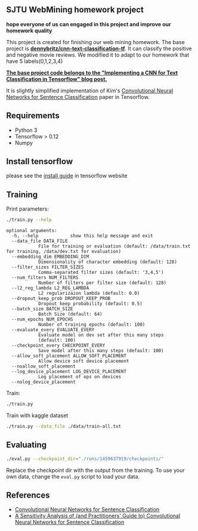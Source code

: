 ## SJTU WebMining homework project

**hope everyone of us can engaged in this project and improve our homework quality**

This project is created for finishing our web mining homework. The base project is **[dennybritz/cnn-text-classification-tf](https://github.com/dennybritz/cnn-text-classification-tf)**.  It can classify the positive and negative movie reviews. We modified it to adapt to our homework that have 5 labels(0,1,2,3,4)


**[The base project code belongs to the "Implementing a CNN for Text Classification in Tensorflow" blog post.](http://www.wildml.com/2015/12/implementing-a-cnn-for-text-classification-in-tensorflow/)**

It is slightly simplified implementation of Kim's [Convolutional Neural Networks for Sentence Classification](http://arxiv.org/abs/1408.5882) paper in Tensorflow.


## Requirements

- Python 3
- Tensorflow > 0.12
- Numpy

## Install tensorflow

please see the [install guide](https://www.tensorflow.org/install/) in tensorflow website




## Training

Print parameters:

```bash
./train.py --help
```

```
optional arguments:
  -h, --help            show this help message and exit
  --data_file DATA_FILE
            File for training or evaluation (default: /data/train.txt for training, /data/dev.txt for evaluation)
  --embedding_dim EMBEDDING_DIM
            Dimensionality of character embedding (default: 128)
  --filter_sizes FILTER_SIZES
            Comma-separated filter sizes (default: '3,4,5')
  --num_filters NUM_FILTERS
            Number of filters per filter size (default: 128)
  --l2_reg_lambda L2_REG_LAMBDA
            L2 regularizaion lambda (default: 0.0)
  --dropout_keep_prob DROPOUT_KEEP_PROB
            Dropout keep probability (default: 0.5)
  --batch_size BATCH_SIZE
            Batch Size (default: 64)
  --num_epochs NUM_EPOCHS
            Number of training epochs (default: 100)
  --evaluate_every EVALUATE_EVERY
            Evaluate model on dev set after this many steps
            (default: 100)
  --checkpoint_every CHECKPOINT_EVERY
            Save model after this many steps (default: 100)
  --allow_soft_placement ALLOW_SOFT_PLACEMENT
            Allow device soft device placement
  --noallow_soft_placement
  --log_device_placement LOG_DEVICE_PLACEMENT
            Log placement of ops on devices
  --nolog_device_placement

```

Train:

```bash
./train.py
```

Train with kaggle dataset

```bash
./train.py --data_file ./data/train-all.txt
```

## Evaluating

```bash
./eval.py --checkpoint_dir="./runs/1459637919/checkpoints/"
```

Replace the checkpoint dir with the output from the training. To use your own data, change the `eval.py` script to load your data.


## References

- [Convolutional Neural Networks for Sentence Classification](http://arxiv.org/abs/1408.5882)
- [A Sensitivity Analysis of (and Practitioners' Guide to) Convolutional Neural Networks for Sentence Classification](http://arxiv.org/abs/1510.03820)
